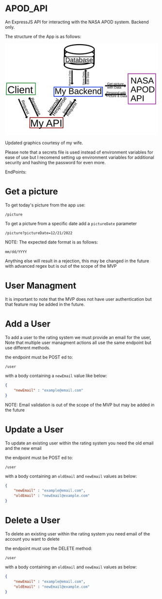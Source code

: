 # APOD_API

An ExpressJS API for interacting with the NASA APOD system. Backend only.

The structure of the App is as follows:

![](image/README/1640070408568.svg)

Updated graphics courtesy of my wife.

Please note that a secrets file is used instead of environment variables for ease of use but I recomend setting up environment variables for additional security and hashing the password for even more.

EndPoints:

# Get a picture

To get today's picture from the app use:

```http
/picture
```

To get a picture from a specific date add a `pictureDate` parameter

```http
/picture?pictureDate=12/21/2022
```

NOTE: The expected date format is as follows:

`mm/dd/YYYY`

Anything else will result in a rejection, this may be changed in the future with advanced regex  but is out of the scope of the MVP

# User Managment

It is important to note that the MVP does not have user authentication but that feature may be added in the future.

# Add a User

To add a user to the rating system we must provide an email for the user, Note that multiple user managment actions all use the same endpoint but use different methods.

the endpoint must be POST ed to:

```http
/user
```

with a body containing a `newEmail` value like below:

```json
{
    "newEmail" : "example@email.com"
}
```

NOTE: Email validation is out of the scope of the MVP but may be added in the future


# Update a User

To update an existing user within the rating system you need the old email and the new email

the endpoint must be POST ed to:

```http
/user
```

with a body containing an `oldEmail` and `newEmail` values as below:

```json
{
    "newEmail" : "example@email.com",
    "oldEmail" : "newEmail@example.com"
}
```

# Delete a User

To delete an existing user within the rating system you need email of the account you want to delete

the endpoint must use the DELETE method:

```http
/user
```

with a body containing an `oldEmail` and `newEmail` values as below:

```json
{
    "newEmail" : "example@email.com",
    "oldEmail" : "newEmail@example.com"
}
```
